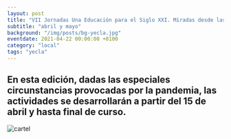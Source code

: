 ```yaml
---
layout: post
title: "VII Jornadas Una Educación para el Siglo XXI. Miradas desde las Ciencias y las Artes"
subtitle: "abril y mayo"
background: "/img/posts/bg-yecla.jpg"
eventdate: 2021-04-22 00:00:00 +0100
category: "local"
tags: "yecla"
---
```

## En esta edición, dadas las especiales circunstancias provocadas por la pandemia, las actividades se desarrollarán a partir del 15 de abril y hasta final de curso.  
![cartel](/img/posts/1campañapub.png)
